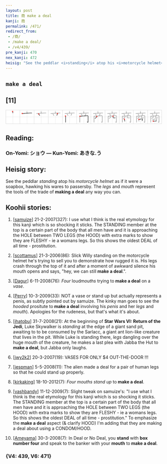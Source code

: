 ```yaml
---
layout: post
title: 商 make a deal
kanji: 商
permalink: /471/
redirect_from:
 - /商/
 - /make a deal/
 - /v4/439/
pre_kanji: 470
nex_kanji: 472
heisig: "See the peddlar <i>standing</i> atop his <i>motorcycle helmet</i> as if it were a soapbox, hawking his wares to passersby. The <i>legs</i> and <i>mouth</i> represent the tools of the trade of <b>making a deal</b> any way you can."
---
```


## `make a deal`

## [11]

<div class="stroke"><img src="../images/E59586.png" /></div>

## Reading:

### On-Yomi: ショウ &mdash; Kun-Yomi: あきな.う

## Heisig story:

See the peddlar <i>standing</i> atop his <i>motorcycle helmet</i> as if it were a soapbox, hawking his wares to passersby. The <i>legs</i> and <i>mouth</i> represent the tools of the trade of <b>making a deal</b> any way you can.

## Koohii stories:

1) [<a href="http://kanji.koohii.com/profile/samuize">samuize</a>] 21-2-2007(327): I use what I think is the real etymology for this kanji which is so shocking it sticks. The STANDING member at the top is a certain part of the body that all men have and it is approaching the HOLE between TWO LEGS (the HOOD) with extra marks to show they are FLESHY - ie a womans legs. So this shows the oldest DEAL of all time - prostitution.

2) [<a href="http://kanji.koohii.com/profile/scottamus">scottamus</a>] 21-3-2006(86): Slick Willy standing on the motorcycle helmet he&#039;s trying to sell you to demonstrate how rugged it is. His legs crash through the top of it and after a moment of awkward silence his mouth opens and says, &quot;hey, we can still<strong> make a deal</strong>.&quot;.

3) [<a href="http://kanji.koohii.com/profile/Dagur">Dagur</a>] 6-11-2008(76): <em>Four</em> loud<em>mouths</em> trying to<strong> make a deal</strong> on a <em>vase</em>.

4) [<a href="http://kanji.koohii.com/profile/Perry">Perry</a>] 10-3-2009(33): NOT a vase or stand up but actually represents a penis, as subtly pointed out by samuize. The kinky man goes to see the <em>hooded</em> prositute to<strong> make a deal</strong> involving his <em>penis</em> and her <em>legs</em> and <em>mouth</em>). Apologies for the rudeness, but that&#039;s what it&#039;s about.

5) [<a href="http://kanji.koohii.com/profile/ihatobu">ihatobu</a>] 31-7-2008(21): At the beginning of <strong>Star Wars VI: Return of the Jedi</strong>, Luke Skywalker is <em>standing</em> at the edge of a giant sand pit, awaiting to to be consumed by the Sarlacc, a giant ant lion-like creature that lives in the pit. While Luke is standing there, <em>legs</em> dangling over the huge mouth of the creature, he makes a last plea with Jabba the Hut to<strong> make a deal</strong>, but Jabba only laughs.

6) [<a href="http://kanji.koohii.com/profile/jwy2k2">jwy2k2</a>] 20-3-2007(19): VASES FOR ONLY $4 OUT-THE-DOOR !!!

7) [<a href="http://kanji.koohii.com/profile/jespman">jespman</a>] 5-5-2008(11): The alien made a deal for a pair of human legs so that he could stand up properly.

8) [<a href="http://kanji.koohii.com/profile/kirkaking">kirkaking</a>] 18-10-2012(7): <em>Four mouths stand up</em> to<strong> make a deal</strong>.

9) [<a href="http://kanji.koohii.com/profile/vashbandy">vashbandy</a>] 11-12-2009(7): Slight tweak on samuize&#039;s: &quot;I use what I think is the real etymology for this kanji which is so shocking it sticks. The STANDING member at the top is a certain part of the body that all men have and it is approaching the HOLE between TWO LEGS (the HOOD) with extra marks to show they are FLESHY - ie a womans legs. So this shows the oldest DEAL of all time - prostitution.&quot; To emphasize the<strong> make a deal</strong> aspect (&amp; clarify HOOD) I&#039;m adding that they are making a deal about using a CONDOM/HOOD.

10) [<a href="http://kanji.koohii.com/profile/Ameyama">Ameyama</a>] 30-3-2008(7): In Deal or No Deal, you <strong>stand</strong> with <strong>box number four</strong> and speak to the banker with your <strong>mouth</strong> to<strong> make a deal</strong>.

### {V4: 439, V6: 471}
